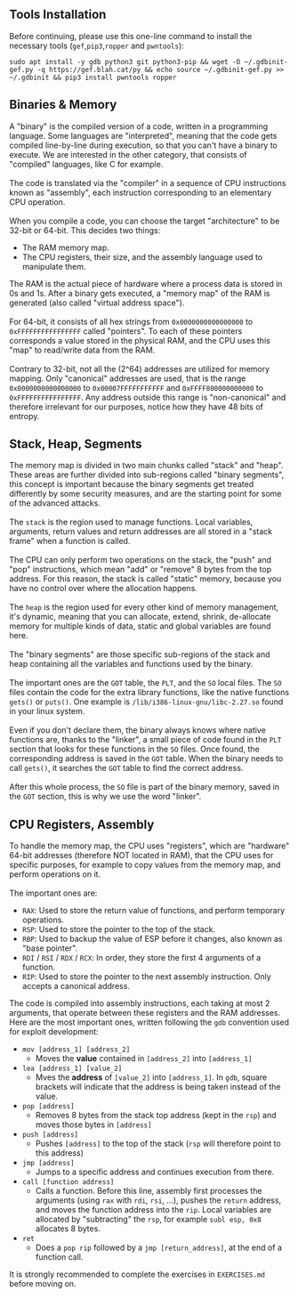 ## Tools Installation
Before continuing, please use this one-line command to install the necessary tools (`gef`,`pip3`,`ropper` and `pwntools`):
```
sudo apt install -y gdb python3 git python3-pip && wget -O ~/.gdbinit-gef.py -q https://gef.blah.cat/py && echo source ~/.gdbinit-gef.py >> ~/.gdbinit && pip3 install pwntools ropper
```

## Binaries & Memory

A "binary" is the compiled version of a code, written in a programming language. Some languages are "interpreted", meaning that the code gets compiled line-by-line during execution, so that you can't have a binary to execute. We are interested in the other category, that consists of "compiled" languages, like C for example.\
\
The code is translated via the "compiler" in a sequence of CPU instructions known as "assembly", each instruction corresponding to an elementary CPU operation.\
\
When you compile a code, you can choose the target "architecture" to be 32-bit or 64-bit. This decides two things:
- The RAM memory map.
- The CPU registers, their size, and the assembly language used to manipulate them.

The RAM is the actual piece of hardware where a process data is stored in 0s and 1s. After a binary gets executed, a "memory map" of the RAM is generated (also called "virtual address space").\
\
For 64-bit, it consists of all hex strings from `0x0000000000000000` to `0xFFFFFFFFFFFFFFFF` called "pointers". To each of these pointers corresponds a value stored in the physical RAM, and the CPU uses this "map" to read/write data from the RAM.\
\
Contrary to 32-bit, not all the (2^64) addresses are utilized for memory mapping. Only "canonical" addresses are used, that is the range `0x0000000000000000` to `0x00007FFFFFFFFFFF` and `0xFFFF800000000000` to `0xFFFFFFFFFFFFFFFF`. Any address outside this range is "non-canonical" and therefore irrelevant for our purposes, notice how they have 48 bits of entropy.

## Stack, Heap, Segments
The memory map is divided in two main chunks called "stack" and "heap". These areas are further divided into sub-regions called "binary segments", this concept is important because the binary segments get treated differently by some security measures, and are the starting point for some of the advanced attacks.\
\
The `stack` is the region used to manage functions. Local variables, arguments, return values and return addresses are all stored in a "stack frame" when a function is called.\
\
The CPU can only perform two operations on the stack, the "push" and "pop" instructions, which mean "add" or "remove" 8 bytes from the top address. For this reason, the stack is called "static" memory, because you have no control over where the allocation happens.\
\
The `heap` is the region used for every other kind of memory management, it's dynamic, meaning that you can allocate, extend, shrink, de-allocate memory for multiple kinds of data, static and global variables are found here.\
\
The "binary segments" are those specific sub-regions of the stack and heap containing all the variables and functions used by the binary.\
\
The important ones are the `GOT` table, the `PLT`, and the `SO` local files. The `SO` files contain the code for the extra library functions, like the native functions `gets()` or `puts()`. One example is `/lib/i386-linux-gnu/libc-2.27.so` found in your linux system.\
\
Even if you don't declare them, the binary always knows where native functions are, thanks to the "linker", a small piece of code found in the `PLT` section that looks for these functions in the `SO` files. Once found, the corresponding address is saved in the `GOT` table. When the binary needs to call `gets()`, it searches the `GOT` table to find the correct address.\
\
After this whole process, the `SO` file is part of the binary memory, saved in the `GOT` section, this is why we use the word "linker".

## CPU Registers, Assembly

To handle the memory map, the CPU uses "registers", which are "hardware" 64-bit addresses (therefore NOT located in RAM), that the CPU uses for specific purposes, for example to copy values from the memory map, and perform operations on it.\
\
The important ones are:
- `RAX`: Used to store the return value of functions, and perform temporary operations.
- `RSP`: Used to store the pointer to the top of the stack.
- `RBP`: Used to backup the value of ESP before it changes, also known as "base pointer".
- `RDI` / `RSI` / `RDX` / `RCX`: In order, they store the first 4 arguments of a function.
- `RIP`: Used to store the pointer to the next assembly instruction. Only accepts a canonical address.

The code is compiled into assembly instructions, each taking at most 2 arguments, that operate between these registers and the RAM addresses. Here are the most important ones, written following the `gdb` convention used for exploit development:
- `mov [address_1] [address_2]`
  - Moves the **value** contained in `[address_2]` into `[address_1]`
- `lea [address_1] [value_2]`
  - Mves the **address** of `[value_2]` into `[address_1]`. In `gdb`, square brackets will indicate that the address is being taken instead of the value.
- `pop [address]`
  - Removes 8 bytes from the stack top address (kept in the `rsp`) and moves those bytes in `[address]`
- `push [address]`
  - Pushes `[address]` to the top of the stack (`rsp` will therefore point to this address)
- `jmp [address]`
  - Jumps to a specific address and continues execution from there.
- `call [function address]`
  - Calls a function. Before this line, assembly first processes the arguments (using `rax` with `rdi`, `rsi`, ...), pushes the `return` address, and moves the function address into the `rip`. Local variables are allocated by "subtracting" the `rsp`, for example `subl esp, 0x8` allocates 8 bytes.
- `ret`    
  - Does a `pop rip` followed by a `jmp [return_address]`, at the end of a function call.

It is strongly recommended to complete the exercises in `EXERCISES.md` before moving on.
